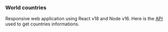 ### World countries

Responsive web application using React v18 and Node v16.
Here is the [API](https://restcountries.com/v3.1/all) used to get countries informations.